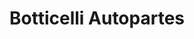 ---
title: "Botticelli Autopartes"
url: /neuquen/botticelli-autopartes/
shop: piezas de automóviles
---